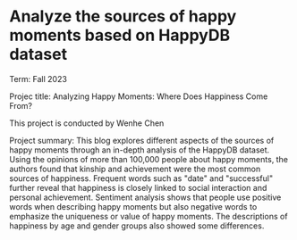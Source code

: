 # Analyze the sources of happy moments based on HappyDB dataset



Term: Fall 2023

Projec title: Analyzing Happy Moments: Where Does Happiness Come From?

This project is conducted by Wenhe Chen

Project summary: This blog explores different aspects of the sources of happy moments through an in-depth analysis of the HappyDB dataset. Using the opinions of more than 100,000 people about happy moments, the authors found that kinship and achievement were the most common sources of happiness. Frequent words such as "date" and "successful" further reveal that happiness is closely linked to social interaction and personal achievement. Sentiment analysis shows that people use positive words when describing happy moments but also negative words to emphasize the uniqueness or value of happy moments. The descriptions of happiness by age and gender groups also showed some differences.
